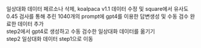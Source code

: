 일상대화 데이터 페르소나 삭제, koalpaca v1.1 데이터 수정 및 square에서 유사도 0.45 검사를 통해 추린 1040개의 prompt에 gpt4를 이용한 답변생성 및 수동 검수 완료한 데이터 추가   
step2에서 gpt4로 생성하고 수동 검수한 일상대화 데이터를 옮기기   
step2 일상대화 데이터 step1으로 이동   